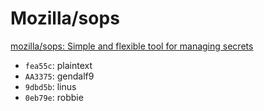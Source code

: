 # Mozilla/sops

[mozilla/sops: Simple and flexible tool for managing secrets](https://github.com/mozilla/sops)

- `fea55c`: plaintext
- `AA3375`: gendalf9
- `9dbd5b`: linus
- `0eb79e`: robbie
